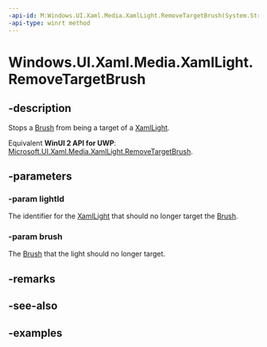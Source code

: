 ```yaml
---
-api-id: M:Windows.UI.Xaml.Media.XamlLight.RemoveTargetBrush(System.String,Windows.UI.Xaml.Media.Brush)
-api-type: winrt method
---
```


<!-- Method syntax.
public void XamlLight.RemoveTargetBrush(String lightId, Brush brush)
-->

# Windows.UI.Xaml.Media.XamlLight.RemoveTargetBrush


## -description

Stops a [Brush](/uwp/api/Windows.UI.Xaml.Media.Brush) from being a target of a [XamlLight](XamlLight.md).

Equivalent **WinUI 2 API for UWP**: [Microsoft.UI.Xaml.Media.XamlLight.RemoveTargetBrush](/windows/winui/api/microsoft.ui.xaml.media.xamllight.removetargetbrush).

## -parameters

### -param lightId

The identifier for the [XamlLight](XamlLight.md) that should no longer target the [Brush](/uwp/api/Windows.UI.Xaml.Media.Brush).

### -param brush

The [Brush](/uwp/api/Windows.UI.Xaml.Media.Brush) that the light should no longer target.

## -remarks

## -see-also

## -examples

